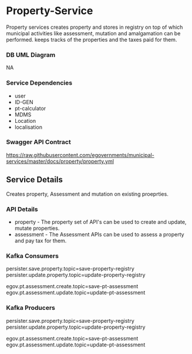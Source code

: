 # Property-Service

 Property services creates property and stores in registry on top of which municipal activities like assessment, mutation and amalgamation can be performed. keeps tracks of the properties and the taxes paid for them.

### DB UML Diagram

NA

### Service Dependencies

- user
- ID-GEN
- pt-calculator
- MDMS
- Location
- localisation

### Swagger API Contract

https://raw.githubusercontent.com/egovernments/municipal-services/master/docs/property/property.yml

## Service Details

Creates property, Assessment and mutation on existing proeprties.

### API Details

- property - The property set of API's can be used to create and update, mutate properties.
- assessment - The Assessment APIs can be used to assess a property and pay tax for them.

### Kafka Consumers

persister.save.property.topic=save-property-registry
persister.update.property.topic=update-property-registry

egov.pt.assessment.create.topic=save-pt-assessment
egov.pt.assessment.update.topic=update-pt-assessment

### Kafka Producers

persister.save.property.topic=save-property-registry
persister.update.property.topic=update-property-registry

egov.pt.assessment.create.topic=save-pt-assessment
egov.pt.assessment.update.topic=update-pt-assessment

